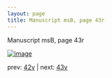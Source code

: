 ```yaml
---
layout: page
title: Manuscript msB, page 43r
---
```


Manuscript msB, page 43r

[![image](http://www.homermultitext.org/iipsrv?OBJ=IIP,1.0&FIF=/project/homer/pyramidal/deepzoom/hmt/vbbifolio/v1/vb_42v_43r.tif&WID=100&CVT=JPEG)](http://www.homermultitext.org/ict2/?urn=urn:cite2:hmt:vbbifolio.v1:vb_42v_43r)

prev:  [42v](../42v) | next:  [43v](../43v)

